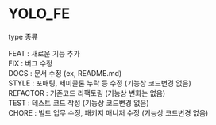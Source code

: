 # YOLO_FE

type 종류

FEAT : 새로운 기능 추가
<br/>
FIX : 버그 수정
<br/>
DOCS : 문서 수정 (ex, README.md)
<br/>
STYLE : 포매팅, 세미콜론 누락 등 수정 (기능상 코드변경 없음)
<br/>
REFACTOR : 기존코드 리팩토링 (기능상 변화는 없음)
<br/>
TEST : 테스트 코드 작성 (기능상 코드변경 없음)
<br/>
CHORE : 빌드 업무 수정, 패키지 매니저 수정 (기능상 코드변경 없음)
